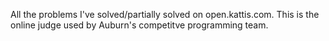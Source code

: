 All the problems I've solved/partially solved  on open.kattis.com. This is the online judge used by Auburn's competitve programming team. 
